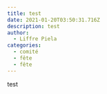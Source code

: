```yaml
---
title: test
date: 2021-01-20T03:50:31.716Z
description: test
author:
  - Liffre Piela
categories:
  - comité
  - fête
  - fête
---
```

test